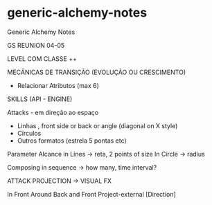 # generic-alchemy-notes
Generic Alchemy Notes

GS REUNION 04-05

LEVEL COM CLASSE ++

MECÂNICAS DE TRANSIÇÃO (EVOLUÇÃO OU CRESCIMENTO)
- Relacionar Atributos (max 6)


SKILLS (API - ENGINE)

Attacks - em direção ao espaço
- Linhas , front side or back or angle (diagonal on X style)
- Círculos
- Outros formatos (estrela 5 pontas etc)

Parameter Alcance
in Lines -> reta, 2 points of size
In Circle -> radius

Composing in sequence -> how many, time interval?

ATTACK PROJECTION -> VISUAL FX

In Front
Around
Back and Front
Project-external [Direction]
